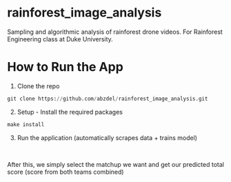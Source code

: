 # rainforest_image_analysis
Sampling and algorithmic analysis of rainforest drone videos. For Rainforest Engineering class at Duke University.


# How to Run the App

1) Clone the repo
```python
git clone https://github.com/abzdel/rainforest_image_analysis.git
```
2) Setup - Install the required packages
```python
make install
```
3) Run the application (automatically scrapes data + trains model)
```python

```
<br>
After this, we simply select the matchup we want and get our predicted total score (score from both teams combined)
